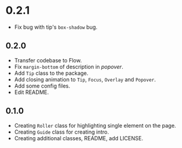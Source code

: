 # 0.2.1

- Fix bug with tip's `box-shadow` bug.

## 0.2.0

- Transfer codebase to Flow.
- Fix `margin-bottom` of description in *popover*.
- Add `Tip` class to the package.
- Add closing animation to `Tip`, `Focus`, `Overlay` and `Popover`.
- Add some config files.
- Edit README.

## 0.1.0

- Creating `Roller` class for highlighting single element on the page.
- Creating `Guide` class for creating intro.
- Creating additional classes, README, add LICENSE.
